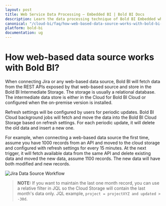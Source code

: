 ```yaml
---
layout: post
title: Web Service Data Processing – Embedded BI | Bold BI Docs
description: Learn the data processing technique of Bold BI Embedded when deal with any web-based data sources like Jira.
canonical: "/cloud-bi/faq/how-web-based-data-source-works-with-bold-bi-embedded-bi/"
platform: bold-bi
documentation: ug
---
```


# How web-based data source works with Bold BI?

When connecting Jira or any web-based data source, Bold BI will fetch data from the REST APIs exposed by that web-based source and store in the Bold BI Intermediate Storage. The storage is usually a relational database. The intermediate data store is either in the Cloud for Bold BI Cloud or configured when the on-premise version is installed.

Refresh settings will be configured by users for periodic updates. Bold BI Cloud background jobs will fetch and move the data into the Bold BI Cloud Storage based on refresh settings. For each periodic update, it will delete the old data and insert a new one. 

For example, when connecting a web-based data source the first time, assume you have 1000 records from an API and moved to the cloud storage and configured with refresh settings for every 15 minutes. At the next trigger, it will fetch available data from the same API and delete existing data and moved the new data, assume 1100 records. The new data will have both modified and new records. 

   ![Jira Data Source Workflow ](/bold-bi-docs/static/assets/embedded/faq/images/bold-bi-extract-data-from-jira.png)

> **NOTE:** If you want to maintain the last one month record, you can use a relative filter in JQL so the Cloud Storage will contain the last month's data only. JQL example, `project = projectXYZ and updated > -30d`. 
